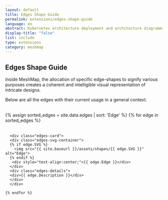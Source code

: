 ```yaml
---
layout: default
title: Edges Shape Guide
permalink: extensions/edges-shape-guide
language: en
abstract: Kubernetes architecture deployment and architecture diagramming tool for cloud native applications - MeshMap.
display-title: "false"
list: include
type: extensions
category: meshmap
---
```


## Edges Shape Guide

Inside MeshMap, the allocation of specific edge-shapes to signify various purposes creates a coherent and intelligible visual representation of intricate designs.

Below are all the edges with their current usage in a general context.


<style>

  .edges-container {
    display: flex;
    flex-wrap: wrap;
    gap: 20px;
    justify-content: space-between;
    margin-top: 2rem;

  }
  .edges-card {
	 display: flex;
   flex-direction: column;
	 max-width: 20rem;
	 max-height: 30rem;
	 gap: 1rem;
}
  .edges-svg-container {
	 height: auto;
	 display: flex;
	 flex-direction: column;
	 align-items: center;
	 gap: 0.455rem;
   flex-basis: 30%;
}
  .edges-svg-container img {
   width: 50%;
   height: auto;
}
  .edges-details {
	 display: flex;
	 flex-direction: column;
	 flex-basis: 77%;
	 gap: 10px;
   text-align: center;
}
  @media (max-width: 767px) {
    .esges-container {
      flex-direction: column;
    }
    .edges-svg-container {
      gap: 0.3rem;
    }
    .edges-svg-container img {
      width: 40%;
    }
    .edges-card{
      max-width: 30rem;
      flex-direction: column;
    }
   }
</style>


<div class="edges-container">
{% assign sorted_edges = site.data.edges | sort: 'Edge' %}
    {% for edge in sorted_edges %}

      <div class="edges-card">
      <div class="edges-svg-container">
      {% if edge.SVG %}
        <img src="{{ site.baseurl }}/assets/shapes/{{ edge.SVG }}" alt="Edge">
      {% endif %}
       <div style="text-align:center;">{{ edge.Edge }}</div>
      </div>
      <div class="edges-details">
      <div>{{ edge.Description }}</div>
      </div>
      </div>

    {% endfor %}
 </div>